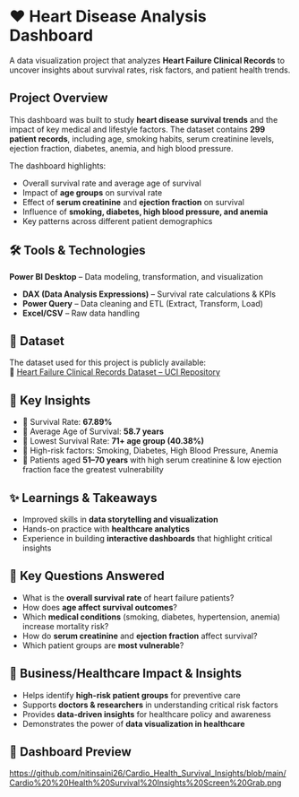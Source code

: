 # ❤️ Heart Disease Analysis Dashboard  

A data visualization project that analyzes **Heart Failure Clinical Records** to uncover insights about survival rates, risk factors, and patient health trends.  

## Project Overview  
This dashboard was built to study **heart disease survival trends** and the impact of key medical and lifestyle factors. The dataset contains **299 patient records**, including age, smoking habits, serum creatinine levels, ejection fraction, diabetes, anemia, and high blood pressure.  

The dashboard highlights:  
-  Overall survival rate and average age of survival  
-  Impact of **age groups** on survival rate  
-  Effect of **serum creatinine** and **ejection fraction** on survival  
-  Influence of **smoking, diabetes, high blood pressure, and anemia**  
-  Key patterns across different patient demographics  

## 🛠️ Tools & Technologies  
**Power BI Desktop** – Data modeling, transformation, and visualization  
- **DAX (Data Analysis Expressions)** – Survival rate calculations & KPIs  
- **Power Query** – Data cleaning and ETL (Extract, Transform, Load)  
- **Excel/CSV** – Raw data handling  

## 📂 Dataset  
The dataset used for this project is publicly available:  
🔗 [Heart Failure Clinical Records Dataset – UCI Repository](https://archive.ics.uci.edu/dataset/519/heart+failure+clinical+records)  


## 🚀 Key Insights  
- 🔹 Survival Rate: **67.89%**  
- 🔹 Average Age of Survival: **58.7 years**  
- 🔹 Lowest Survival Rate: **71+ age group (40.38%)**  
- 🔹 High-risk factors: Smoking, Diabetes, High Blood Pressure, Anemia  
- 🔹 Patients aged **51–70 years** with high serum creatinine & low ejection fraction face the greatest vulnerability  

## ✨ Learnings & Takeaways  
- Improved skills in **data storytelling and visualization**  
- Hands-on practice with **healthcare analytics**  
- Experience in building **interactive dashboards** that highlight critical insights  

## 🔹 Key Questions Answered  
- What is the **overall survival rate** of heart failure patients?  
- How does **age affect survival outcomes**?  
- Which **medical conditions** (smoking, diabetes, hypertension, anemia) increase mortality risk?  
- How do **serum creatinine** and **ejection fraction** affect survival?  
- Which patient groups are **most vulnerable**?  

## 🔹 Business/Healthcare Impact & Insights  
- Helps identify **high-risk patient groups** for preventive care  
- Supports **doctors & researchers** in understanding critical risk factors  
- Provides **data-driven insights** for healthcare policy and awareness  
- Demonstrates the power of **data visualization in healthcare**  

## 📸 Dashboard Preview  
https://github.com/nitinsaini26/Cardio_Health_Survival_Insights/blob/main/Cardio%20%20Health%20Survival%20Insights%20Screen%20Grab.png
